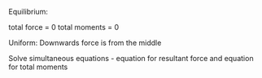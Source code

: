 
Equilibrium:

total force = 0
total moments = 0

Uniform:
Downwards force is from the middle

Solve simultaneous equations - equation for resultant force and equation for total moments


